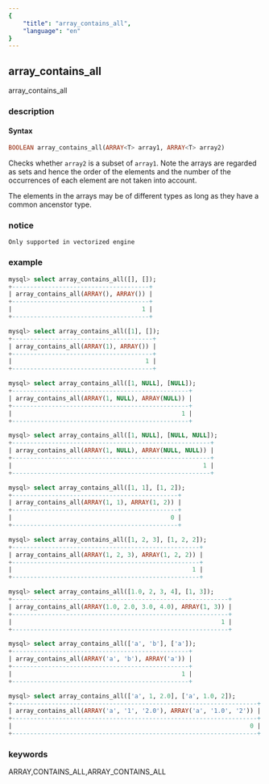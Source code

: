 ```yaml
---
{
    "title": "array_contains_all",
    "language": "en"
}
---
```


<!--
Licensed to the Apache Software Foundation (ASF) under one
or more contributor license agreements.  See the NOTICE file
distributed with this work for additional information
regarding copyright ownership.  The ASF licenses this file
to you under the Apache License, Version 2.0 (the
"License"); you may not use this file except in compliance
with the License.  You may obtain a copy of the License at

  http://www.apache.org/licenses/LICENSE-2.0

Unless required by applicable law or agreed to in writing,
software distributed under the License is distributed on an
"AS IS" BASIS, WITHOUT WARRANTIES OR CONDITIONS OF ANY
KIND, either express or implied.  See the License for the
specific language governing permissions and limitations
under the License.
-->

## array_contains_all

<version since="1.2.5">

array_contains_all

</version>

### description

#### Syntax

```sql
BOOLEAN array_contains_all(ARRAY<T> array1, ARRAY<T> array2)
```

Checks whether `array2` is a subset of `array1`. Note the arrays are regarded as sets and hence the order of the elements and the number of the occurrences of each element are not taken into account.

The elements in the arrays may be of different types as long as they have a common ancenstor type.

### notice

`Only supported in vectorized engine`

### example

```sql
mysql> select array_contains_all([], []);
+--------------------------------------+
| array_contains_all(ARRAY(), ARRAY()) |
+--------------------------------------+
|                                    1 |
+--------------------------------------+

mysql> select array_contains_all([1], []);
+---------------------------------------+
| array_contains_all(ARRAY(1), ARRAY()) |
+---------------------------------------+
|                                     1 |
+---------------------------------------+

mysql> select array_contains_all([1, NULL], [NULL]);
+-------------------------------------------------+
| array_contains_all(ARRAY(1, NULL), ARRAY(NULL)) |
+-------------------------------------------------+
|                                               1 |
+-------------------------------------------------+

mysql> select array_contains_all([1, NULL], [NULL, NULL]);
+-------------------------------------------------------+
| array_contains_all(ARRAY(1, NULL), ARRAY(NULL, NULL)) |
+-------------------------------------------------------+
|                                                     1 |
+-------------------------------------------------------+

mysql> select array_contains_all([1, 1], [1, 2]);
+----------------------------------------------+
| array_contains_all(ARRAY(1, 1), ARRAY(1, 2)) |
+----------------------------------------------+
|                                            0 |
+----------------------------------------------+

mysql> select array_contains_all([1, 2, 3], [1, 2, 2]);
+----------------------------------------------------+
| array_contains_all(ARRAY(1, 2, 3), ARRAY(1, 2, 2)) |
+----------------------------------------------------+
|                                                  1 |
+----------------------------------------------------+

mysql> select array_contains_all([1.0, 2, 3, 4], [1, 3]);
+------------------------------------------------------------+
| array_contains_all(ARRAY(1.0, 2.0, 3.0, 4.0), ARRAY(1, 3)) |
+------------------------------------------------------------+
|                                                          1 |
+------------------------------------------------------------+

mysql> select array_contains_all(['a', 'b'], ['a']);
+-------------------------------------------------+
| array_contains_all(ARRAY('a', 'b'), ARRAY('a')) |
+-------------------------------------------------+
|                                               1 |
+-------------------------------------------------+

mysql> select array_contains_all(['a', 1, 2.0], ['a', 1.0, 2]);
+--------------------------------------------------------------------+
| array_contains_all(ARRAY('a', '1', '2.0'), ARRAY('a', '1.0', '2')) |
+--------------------------------------------------------------------+
|                                                                  0 |
+--------------------------------------------------------------------+
```

### keywords

ARRAY,CONTAINS_ALL,ARRAY_CONTAINS_ALL
